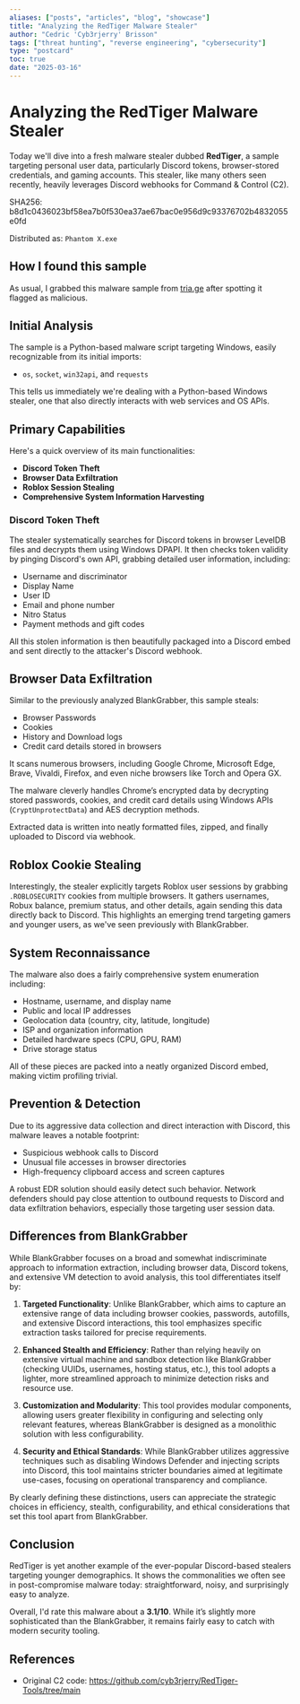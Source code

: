 ```yaml
---
aliases: ["posts", "articles", "blog", "showcase"]
title: "Analyzing the RedTiger Malware Stealer"
author: "Cedric 'Cyb3rjerry' Brisson"
tags: ["threat hunting", "reverse engineering", "cybersecurity"]
type: "postcard"
toc: true
date: "2025-03-16"
---
```


# Analyzing the RedTiger Malware Stealer

Today we'll dive into a fresh malware stealer dubbed **RedTiger**, a sample targeting personal user data, particularly Discord tokens, browser-stored credentials, and gaming accounts. This stealer, like many others seen recently, heavily leverages Discord webhooks for Command & Control (C2).

SHA256: b8d1c0436023bf58ea7b0f530ea37ae67bac0e956d9c93376702b4832055e0fd

Distributed as: `Phantom X.exe`

## How I found this sample

As usual, I grabbed this malware sample from [tria.ge](https://tria.ge) after spotting it flagged as malicious.

## Initial Analysis

The sample is a Python-based malware script targeting Windows, easily recognizable from its initial imports:

- `os`, `socket`, `win32api`, and `requests`

This tells us immediately we're dealing with a Python-based Windows stealer, one that also directly interacts with web services and OS APIs.

## Primary Capabilities

Here's a quick overview of its main functionalities:

- **Discord Token Theft**
- **Browser Data Exfiltration**
- **Roblox Session Stealing**
- **Comprehensive System Information Harvesting**

### Discord Token Theft

The stealer systematically searches for Discord tokens in browser LevelDB files and decrypts them using Windows DPAPI. It then checks token validity by pinging Discord's own API, grabbing detailed user information, including:

- Username and discriminator
- Display Name
- User ID
- Email and phone number
- Nitro Status
- Payment methods and gift codes

All this stolen information is then beautifully packaged into a Discord embed and sent directly to the attacker's Discord webhook.

## Browser Data Exfiltration

Similar to the previously analyzed BlankGrabber, this sample steals:

- Browser Passwords
- Cookies
- History and Download logs
- Credit card details stored in browsers

It scans numerous browsers, including Google Chrome, Microsoft Edge, Brave, Vivaldi, Firefox, and even niche browsers like Torch and Opera GX.

The malware cleverly handles Chrome’s encrypted data by decrypting stored passwords, cookies, and credit card details using Windows APIs (`CryptUnprotectData`) and AES decryption methods.

Extracted data is written into neatly formatted files, zipped, and finally uploaded to Discord via webhook.

## Roblox Cookie Stealing

Interestingly, the stealer explicitly targets Roblox user sessions by grabbing `.ROBLOSECURITY` cookies from multiple browsers. It gathers usernames, Robux balance, premium status, and other details, again sending this data directly back to Discord. This highlights an emerging trend targeting gamers and younger users, as we've seen previously with BlankGrabber.

## System Reconnaissance

The malware also does a fairly comprehensive system enumeration including:

- Hostname, username, and display name
- Public and local IP addresses
- Geolocation data (country, city, latitude, longitude)
- ISP and organization information
- Detailed hardware specs (CPU, GPU, RAM)
- Drive storage status

All of these pieces are packed into a neatly organized Discord embed, making victim profiling trivial.

## Prevention & Detection

Due to its aggressive data collection and direct interaction with Discord, this malware leaves a notable footprint:

- Suspicious webhook calls to Discord
- Unusual file accesses in browser directories
- High-frequency clipboard access and screen captures

A robust EDR solution should easily detect such behavior. Network defenders should pay close attention to outbound requests to Discord and data exfiltration behaviors, especially those targeting user session data.

## Differences from BlankGrabber

While BlankGrabber focuses on a broad and somewhat indiscriminate approach to information extraction, including browser data, Discord tokens, and extensive VM detection to avoid analysis, this tool differentiates itself by:

1. **Targeted Functionality**: Unlike BlankGrabber, which aims to capture an extensive range of data including browser cookies, passwords, autofills, and extensive Discord interactions, this tool emphasizes specific extraction tasks tailored for precise requirements.

2. **Enhanced Stealth and Efficiency**: Rather than relying heavily on extensive virtual machine and sandbox detection like BlankGrabber (checking UUIDs, usernames, hosting status, etc.), this tool adopts a lighter, more streamlined approach to minimize detection risks and resource use.

3. **Customization and Modularity**: This tool provides modular components, allowing users greater flexibility in configuring and selecting only relevant features, whereas BlankGrabber is designed as a monolithic solution with less configurability.

4. **Security and Ethical Standards**: While BlankGrabber utilizes aggressive techniques such as disabling Windows Defender and injecting scripts into Discord, this tool maintains stricter boundaries aimed at legitimate use-cases, focusing on operational transparency and compliance.

By clearly defining these distinctions, users can appreciate the strategic choices in efficiency, stealth, configurability, and ethical considerations that set this tool apart from BlankGrabber.

## Conclusion

RedTiger is yet another example of the ever-popular Discord-based stealers targeting younger demographics. It shows the commonalities we often see in post-compromise malware today: straightforward, noisy, and surprisingly easy to analyze.

Overall, I'd rate this malware about a **3.1/10**. While it’s slightly more sophisticated than the BlankGrabber, it remains fairly easy to catch with modern security tooling.

## References

- Original C2 code: https://github.com/cyb3rjerry/RedTiger-Tools/tree/main